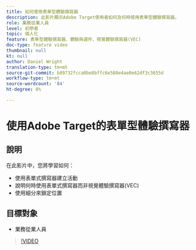 ```yaml
---
title: 如何使用表單型體驗撰寫器
description: 此影片顯示Adobe Target使用者如何及何時使用表單型體驗撰寫器。
role: 業務從業人員
level: 初學者
topic: 個人化
feature: 表單型體驗撰寫器、體驗與選件、視覺體驗撰寫器(VEC)
doc-type: feature video
thumbnail: null
kt: null
author: Daniel Wright
translation-type: tm+mt
source-git-commit: b89732fcca0be8bffc6e580e4ae0e62df3c3655d
workflow-type: tm+mt
source-wordcount: '84'
ht-degree: 8%

---
```



# 使用Adobe Target的表單型體驗撰寫器

## 說明

在此影片中，您將學習如何：

* 使用表單式撰寫器建立活動
* 說明何時使用表單式撰寫器而非視覺體驗撰寫器(VEC)
* 使用細分來鎖定位置

## 目標對象

* 業務從業人員

>[!VIDEO](https://video.tv.adobe.com/v/17390/?quality=12)